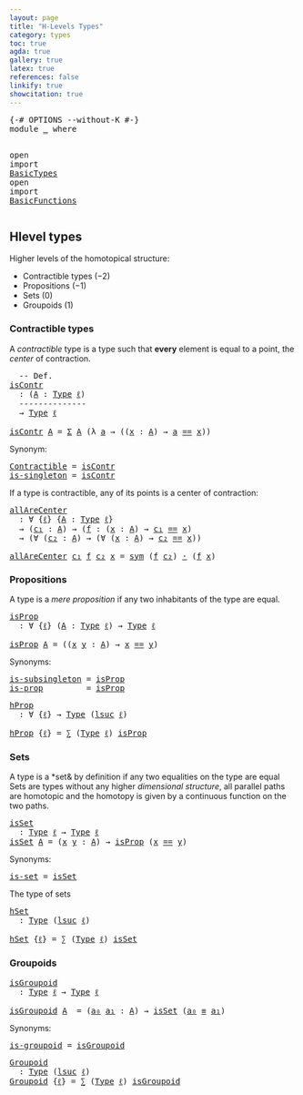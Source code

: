 ```yaml
---
layout: page
title: "H-Levels Types"
category: types
toc: true
agda: true
gallery: true
latex: true
references: false
linkify: true
showcitation: true
---
```


<div class="hide" >
<pre class="Agda">
<a id="204" class="Symbol">{-#</a> <a id="208" class="Keyword">OPTIONS</a> <a id="216" class="Pragma">--without-K</a> <a id="228" class="Symbol">#-}</a>
<a id="232" class="Keyword">module</a> <a id="239" href="HLevelTypes.html" class="Module">_</a> <a id="241" class="Keyword">where</a>

<a id="248" class="Keyword">open</a> <a id="253" class="Keyword">import</a> <a id="260" href="BasicTypes.html" class="Module">BasicTypes</a>
<a id="271" class="Keyword">open</a> <a id="276" class="Keyword">import</a> <a id="283" href="BasicFunctions.html" class="Module">BasicFunctions</a>
</pre>
</div>


## Hlevel types

Higher levels of the homotopical structure:

- Contractible types ($-2$)
- Propositions ($-1$)
- Sets ($0$)
- Groupoids ($1$)

### Contractible types

A *contractible* type is a type such that **every**
element is equal to a point, the *center* of contraction.

<pre class="Agda">
  <a id="612" class="Comment">-- Def.</a>
<a id="isContr"></a><a id="620" href="HLevelTypes.html#620" class="Function">isContr</a>
  <a id="630" class="Symbol">:</a> <a id="632" class="Symbol">(</a><a id="633" href="HLevelTypes.html#633" class="Bound">A</a> <a id="635" class="Symbol">:</a> <a id="637" href="Intro.html#1813" class="Function">Type</a> <a id="642" href="Intro.html#2253" class="Generalizable">ℓ</a><a id="643" class="Symbol">)</a>
  <a id="647" class="Comment">--------------</a>
  <a id="664" class="Symbol">→</a> <a id="666" href="Intro.html#1813" class="Function">Type</a> <a id="671" href="Intro.html#2253" class="Generalizable">ℓ</a>

<a id="674" href="HLevelTypes.html#620" class="Function">isContr</a> <a id="682" href="HLevelTypes.html#682" class="Bound">A</a> <a id="684" class="Symbol">=</a> <a id="686" href="BasicTypes.html#1690" class="Function">Σ</a> <a id="688" href="HLevelTypes.html#682" class="Bound">A</a> <a id="690" class="Symbol">(λ</a> <a id="693" href="HLevelTypes.html#693" class="Bound">a</a> <a id="695" class="Symbol">→</a> <a id="697" class="Symbol">((</a><a id="699" href="HLevelTypes.html#699" class="Bound">x</a> <a id="701" class="Symbol">:</a> <a id="703" href="HLevelTypes.html#682" class="Bound">A</a><a id="704" class="Symbol">)</a> <a id="706" class="Symbol">→</a> <a id="708" href="HLevelTypes.html#693" class="Bound">a</a> <a id="710" href="BasicTypes.html#4294" class="Datatype Operator">==</a> <a id="713" href="HLevelTypes.html#699" class="Bound">x</a><a id="714" class="Symbol">))</a>
</pre>

Synonym:

<pre class="Agda">
<a id="Contractible"></a><a id="752" href="HLevelTypes.html#752" class="Function">Contractible</a> <a id="765" class="Symbol">=</a> <a id="767" href="HLevelTypes.html#620" class="Function">isContr</a>
<a id="is-singleton"></a><a id="775" href="HLevelTypes.html#775" class="Function">is-singleton</a> <a id="788" class="Symbol">=</a> <a id="790" href="HLevelTypes.html#620" class="Function">isContr</a>
</pre>

If a type is contractible, any of its points is a center of contraction:

<pre class="Agda">
<a id="allAreCenter"></a><a id="897" href="HLevelTypes.html#897" class="Function">allAreCenter</a>
  <a id="912" class="Symbol">:</a> <a id="914" class="Symbol">∀</a> <a id="916" class="Symbol">{</a><a id="917" href="HLevelTypes.html#917" class="Bound">ℓ</a><a id="918" class="Symbol">}</a> <a id="920" class="Symbol">{</a><a id="921" href="HLevelTypes.html#921" class="Bound">A</a> <a id="923" class="Symbol">:</a> <a id="925" href="Intro.html#1813" class="Function">Type</a> <a id="930" href="HLevelTypes.html#917" class="Bound">ℓ</a><a id="931" class="Symbol">}</a>
  <a id="935" class="Symbol">→</a> <a id="937" class="Symbol">(</a><a id="938" href="HLevelTypes.html#938" class="Bound">c₁</a> <a id="941" class="Symbol">:</a> <a id="943" href="HLevelTypes.html#921" class="Bound">A</a><a id="944" class="Symbol">)</a> <a id="946" class="Symbol">→</a> <a id="948" class="Symbol">(</a><a id="949" href="HLevelTypes.html#949" class="Bound">f</a> <a id="951" class="Symbol">:</a> <a id="953" class="Symbol">(</a><a id="954" href="HLevelTypes.html#954" class="Bound">x</a> <a id="956" class="Symbol">:</a> <a id="958" href="HLevelTypes.html#921" class="Bound">A</a><a id="959" class="Symbol">)</a> <a id="961" class="Symbol">→</a> <a id="963" href="HLevelTypes.html#938" class="Bound">c₁</a> <a id="966" href="BasicTypes.html#4294" class="Datatype Operator">==</a> <a id="969" href="HLevelTypes.html#954" class="Bound">x</a><a id="970" class="Symbol">)</a>
  <a id="974" class="Symbol">→</a> <a id="976" class="Symbol">(∀</a> <a id="979" class="Symbol">(</a><a id="980" href="HLevelTypes.html#980" class="Bound">c₂</a> <a id="983" class="Symbol">:</a> <a id="985" href="HLevelTypes.html#921" class="Bound">A</a><a id="986" class="Symbol">)</a> <a id="988" class="Symbol">→</a> <a id="990" class="Symbol">(∀</a> <a id="993" class="Symbol">(</a><a id="994" href="HLevelTypes.html#994" class="Bound">x</a> <a id="996" class="Symbol">:</a> <a id="998" href="HLevelTypes.html#921" class="Bound">A</a><a id="999" class="Symbol">)</a> <a id="1001" class="Symbol">→</a> <a id="1003" href="HLevelTypes.html#980" class="Bound">c₂</a> <a id="1006" href="BasicTypes.html#4294" class="Datatype Operator">==</a> <a id="1009" href="HLevelTypes.html#994" class="Bound">x</a><a id="1010" class="Symbol">))</a>

<a id="1014" href="HLevelTypes.html#897" class="Function">allAreCenter</a> <a id="1027" href="HLevelTypes.html#1027" class="Bound">c₁</a> <a id="1030" href="HLevelTypes.html#1030" class="Bound">f</a> <a id="1032" href="HLevelTypes.html#1032" class="Bound">c₂</a> <a id="1035" href="HLevelTypes.html#1035" class="Bound">x</a> <a id="1037" class="Symbol">=</a> <a id="1039" href="BasicTypes.html#4744" class="Function">sym</a> <a id="1043" class="Symbol">(</a><a id="1044" href="HLevelTypes.html#1030" class="Bound">f</a> <a id="1046" href="HLevelTypes.html#1032" class="Bound">c₂</a><a id="1048" class="Symbol">)</a> <a id="1050" href="BasicFunctions.html#3903" class="Function Operator">·</a> <a id="1052" class="Symbol">(</a><a id="1053" href="HLevelTypes.html#1030" class="Bound">f</a> <a id="1055" href="HLevelTypes.html#1035" class="Bound">x</a><a id="1056" class="Symbol">)</a>
</pre>

### Propositions

A type is a *mere proposition* if any two inhabitants of the type are equal.

<pre class="Agda">
<a id="isProp"></a><a id="1179" href="HLevelTypes.html#1179" class="Function">isProp</a>
  <a id="1188" class="Symbol">:</a> <a id="1190" class="Symbol">∀</a> <a id="1192" class="Symbol">{</a><a id="1193" href="HLevelTypes.html#1193" class="Bound">ℓ</a><a id="1194" class="Symbol">}</a> <a id="1196" class="Symbol">(</a><a id="1197" href="HLevelTypes.html#1197" class="Bound">A</a> <a id="1199" class="Symbol">:</a> <a id="1201" href="Intro.html#1813" class="Function">Type</a> <a id="1206" href="HLevelTypes.html#1193" class="Bound">ℓ</a><a id="1207" class="Symbol">)</a> <a id="1209" class="Symbol">→</a> <a id="1211" href="Intro.html#1813" class="Function">Type</a> <a id="1216" href="HLevelTypes.html#1193" class="Bound">ℓ</a>

<a id="1219" href="HLevelTypes.html#1179" class="Function">isProp</a> <a id="1226" href="HLevelTypes.html#1226" class="Bound">A</a> <a id="1228" class="Symbol">=</a> <a id="1230" class="Symbol">((</a><a id="1232" href="HLevelTypes.html#1232" class="Bound">x</a> <a id="1234" href="HLevelTypes.html#1234" class="Bound">y</a> <a id="1236" class="Symbol">:</a> <a id="1238" href="HLevelTypes.html#1226" class="Bound">A</a><a id="1239" class="Symbol">)</a> <a id="1241" class="Symbol">→</a> <a id="1243" href="HLevelTypes.html#1232" class="Bound">x</a> <a id="1245" href="BasicTypes.html#4294" class="Datatype Operator">==</a> <a id="1248" href="HLevelTypes.html#1234" class="Bound">y</a><a id="1249" class="Symbol">)</a>
</pre>

Synonyms:

<pre class="Agda">
<a id="is-subsingleton"></a><a id="1287" href="HLevelTypes.html#1287" class="Function">is-subsingleton</a> <a id="1303" class="Symbol">=</a> <a id="1305" href="HLevelTypes.html#1179" class="Function">isProp</a>
<a id="is-prop"></a><a id="1312" href="HLevelTypes.html#1312" class="Function">is-prop</a>         <a id="1328" class="Symbol">=</a> <a id="1330" href="HLevelTypes.html#1179" class="Function">isProp</a>
</pre>

<pre class="Agda">
<a id="hProp"></a><a id="1362" href="HLevelTypes.html#1362" class="Function">hProp</a>
  <a id="1370" class="Symbol">:</a> <a id="1372" class="Symbol">∀</a> <a id="1374" class="Symbol">{</a><a id="1375" href="HLevelTypes.html#1375" class="Bound">ℓ</a><a id="1376" class="Symbol">}</a> <a id="1378" class="Symbol">→</a> <a id="1380" href="Intro.html#1813" class="Function">Type</a> <a id="1385" class="Symbol">(</a><a id="1386" href="Agda.Primitive.html#627" class="Primitive">lsuc</a> <a id="1391" href="HLevelTypes.html#1375" class="Bound">ℓ</a><a id="1392" class="Symbol">)</a>

<a id="1395" href="HLevelTypes.html#1362" class="Function">hProp</a> <a id="1401" class="Symbol">{</a><a id="1402" href="HLevelTypes.html#1402" class="Bound">ℓ</a><a id="1403" class="Symbol">}</a> <a id="1405" class="Symbol">=</a> <a id="1407" href="BasicTypes.html#1507" class="Record">∑</a> <a id="1409" class="Symbol">(</a><a id="1410" href="Intro.html#1813" class="Function">Type</a> <a id="1415" href="HLevelTypes.html#1402" class="Bound">ℓ</a><a id="1416" class="Symbol">)</a> <a id="1418" href="HLevelTypes.html#1179" class="Function">isProp</a>
</pre>

### Sets

A type is a *set& by definition if any two equalities on the type are equal Sets
are types without any higher *dimensional structure*,  all parallel paths are
homotopic and the homotopy is given by a continuous function on the two paths.

<pre class="Agda">
<a id="isSet"></a><a id="1699" href="HLevelTypes.html#1699" class="Function">isSet</a>
  <a id="1707" class="Symbol">:</a> <a id="1709" href="Intro.html#1813" class="Function">Type</a> <a id="1714" href="Intro.html#2253" class="Generalizable">ℓ</a> <a id="1716" class="Symbol">→</a> <a id="1718" href="Intro.html#1813" class="Function">Type</a> <a id="1723" href="Intro.html#2253" class="Generalizable">ℓ</a>
<a id="1725" href="HLevelTypes.html#1699" class="Function">isSet</a> <a id="1731" href="HLevelTypes.html#1731" class="Bound">A</a> <a id="1733" class="Symbol">=</a> <a id="1735" class="Symbol">(</a><a id="1736" href="HLevelTypes.html#1736" class="Bound">x</a> <a id="1738" href="HLevelTypes.html#1738" class="Bound">y</a> <a id="1740" class="Symbol">:</a> <a id="1742" href="HLevelTypes.html#1731" class="Bound">A</a><a id="1743" class="Symbol">)</a> <a id="1745" class="Symbol">→</a> <a id="1747" href="HLevelTypes.html#1179" class="Function">isProp</a> <a id="1754" class="Symbol">(</a><a id="1755" href="HLevelTypes.html#1736" class="Bound">x</a> <a id="1757" href="BasicTypes.html#4294" class="Datatype Operator">==</a> <a id="1760" href="HLevelTypes.html#1738" class="Bound">y</a><a id="1761" class="Symbol">)</a>
</pre>

Synonyms:

<pre class="Agda">
<a id="is-set"></a><a id="1799" href="HLevelTypes.html#1799" class="Function">is-set</a> <a id="1806" class="Symbol">=</a> <a id="1808" href="HLevelTypes.html#1699" class="Function">isSet</a>
</pre>

The type of sets

<pre class="Agda">
<a id="hSet"></a><a id="1857" href="HLevelTypes.html#1857" class="Function">hSet</a>
  <a id="1864" class="Symbol">:</a> <a id="1866" href="Intro.html#1813" class="Function">Type</a> <a id="1871" class="Symbol">(</a><a id="1872" href="Agda.Primitive.html#627" class="Primitive">lsuc</a> <a id="1877" href="Intro.html#2253" class="Generalizable">ℓ</a><a id="1878" class="Symbol">)</a>

<a id="1881" href="HLevelTypes.html#1857" class="Function">hSet</a> <a id="1886" class="Symbol">{</a><a id="1887" href="HLevelTypes.html#1887" class="Bound">ℓ</a><a id="1888" class="Symbol">}</a> <a id="1890" class="Symbol">=</a> <a id="1892" href="BasicTypes.html#1507" class="Record">∑</a> <a id="1894" class="Symbol">(</a><a id="1895" href="Intro.html#1813" class="Function">Type</a> <a id="1900" href="HLevelTypes.html#1887" class="Bound">ℓ</a><a id="1901" class="Symbol">)</a> <a id="1903" href="HLevelTypes.html#1699" class="Function">isSet</a>
</pre>

### Groupoids

<pre class="Agda">
<a id="isGroupoid"></a><a id="1949" href="HLevelTypes.html#1949" class="Function">isGroupoid</a>
  <a id="1962" class="Symbol">:</a> <a id="1964" href="Intro.html#1813" class="Function">Type</a> <a id="1969" href="Intro.html#2253" class="Generalizable">ℓ</a> <a id="1971" class="Symbol">→</a> <a id="1973" href="Intro.html#1813" class="Function">Type</a> <a id="1978" href="Intro.html#2253" class="Generalizable">ℓ</a>

<a id="1981" href="HLevelTypes.html#1949" class="Function">isGroupoid</a> <a id="1992" href="HLevelTypes.html#1992" class="Bound">A</a>  <a id="1995" class="Symbol">=</a> <a id="1997" class="Symbol">(</a><a id="1998" href="HLevelTypes.html#1998" class="Bound">a₀</a> <a id="2001" href="HLevelTypes.html#2001" class="Bound">a₁</a> <a id="2004" class="Symbol">:</a> <a id="2006" href="HLevelTypes.html#1992" class="Bound">A</a><a id="2007" class="Symbol">)</a> <a id="2009" class="Symbol">→</a> <a id="2011" href="HLevelTypes.html#1699" class="Function">isSet</a> <a id="2017" class="Symbol">(</a><a id="2018" href="HLevelTypes.html#1998" class="Bound">a₀</a> <a id="2021" href="BasicTypes.html#4480" class="Function Operator">≡</a> <a id="2023" href="HLevelTypes.html#2001" class="Bound">a₁</a><a id="2025" class="Symbol">)</a>
</pre>

Synonyms:

<pre class="Agda">
<a id="is-groupoid"></a><a id="2063" href="HLevelTypes.html#2063" class="Function">is-groupoid</a> <a id="2075" class="Symbol">=</a> <a id="2077" href="HLevelTypes.html#1949" class="Function">isGroupoid</a>
</pre>

<pre class="Agda">
<a id="Groupoid"></a><a id="2113" href="HLevelTypes.html#2113" class="Function">Groupoid</a>
  <a id="2124" class="Symbol">:</a> <a id="2126" href="Intro.html#1813" class="Function">Type</a> <a id="2131" class="Symbol">(</a><a id="2132" href="Agda.Primitive.html#627" class="Primitive">lsuc</a> <a id="2137" href="Intro.html#2253" class="Generalizable">ℓ</a><a id="2138" class="Symbol">)</a>
<a id="2140" href="HLevelTypes.html#2113" class="Function">Groupoid</a> <a id="2149" class="Symbol">{</a><a id="2150" href="HLevelTypes.html#2150" class="Bound">ℓ</a><a id="2151" class="Symbol">}</a> <a id="2153" class="Symbol">=</a> <a id="2155" href="BasicTypes.html#1507" class="Record">∑</a> <a id="2157" class="Symbol">(</a><a id="2158" href="Intro.html#1813" class="Function">Type</a> <a id="2163" href="HLevelTypes.html#2150" class="Bound">ℓ</a><a id="2164" class="Symbol">)</a> <a id="2166" href="HLevelTypes.html#1949" class="Function">isGroupoid</a>
</pre>
